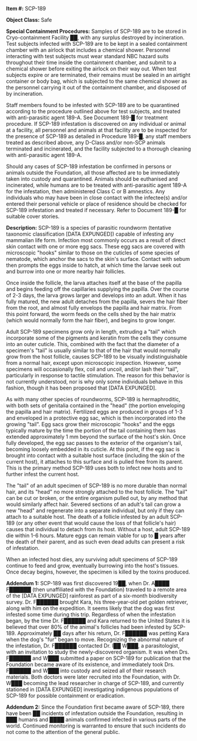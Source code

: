**Item #:** SCP-189

**Object Class:** Safe

**Special Containment Procedures:** Samples of SCP-189 are to be stored in Cryo-containment Facility ██, with any surplus destroyed by incineration. Test subjects infected with SCP-189 are to be kept in a sealed containment chamber with an airlock that includes a chemical shower. Personnel interacting with test subjects must wear standard NBC hazard suits throughout their time inside the containment chamber, and submit to a chemical shower before exiting the airlock on their way out. When test subjects expire or are terminated, their remains must be sealed in an airtight container or body bag, which is subjected to the same chemical shower as the personnel carrying it out of the containment chamber, and disposed of by incineration.

Staff members found to be infested with SCP-189 are to be quarantined according to the procedure outlined above for test subjects, and treated with anti-parasitic agent 189-A. See Document 189-█ for treatment procedure. If SCP-189 infestation is discovered on any individual or animal at a facility, all personnel and animals at that facility are to be inspected for the presence of SCP-189 as detailed in Procedure 189-█, any staff members treated as described above, any D-Class and/or non-SCP animals terminated and incinerated, and the facility subjected to a thorough cleaning with anti-parasitic agent 189-A.

Should any cases of SCP-189 infestation be confirmed in persons or animals outside the Foundation, all those affected are to be immediately taken into custody and quarantined. Animals should be euthanised and incinerated, while humans are to be treated with anti-parasitic agent 189-A for the infestation, then administered Class C or B amnestics. Any individuals who may have been in close contact with the infectee(s) and/or entered their personal vehicle or place of residence should be checked for SCP-189 infestation and treated if necessary. Refer to Document 189-█ for suitable cover stories.

**Description:** SCP-189 is a species of parasitic roundworm (tentative taxonomic classification \[DATA EXPUNGED\]) capable of infesting any mammalian life form. Infection most commonly occurs as a result of direct skin contact with one or more egg sacs. These egg sacs are covered with microscopic "hooks" similar to those on the cuticles of some species of nematode, which anchor the sacs to the skin's surface. Contact with sebum then prompts the eggs inside to hatch, at which time the larvae seek out and burrow into one or more nearby hair follicles.

Once inside the follicle, the larva attaches itself at the base of the papilla and begins feeding off the capillaries supplying the papilla. Over the course of 2-3 days, the larva grows larger and develops into an adult. When it has fully matured, the new adult detaches from the papilla, severs the hair fiber from the root, and almost fully envelops the papilla and hair matrix. From this point forward, the worm feeds on the cells shed by the hair matrix (which would normally form the hair fiber), and begins to grow longer.

Adult SCP-189 specimens grow only in length, extruding a "tail" which incorporate some of the pigments and keratin from the cells they consume into an outer cuticle. This, combined with the fact that the diameter of a specimen's "tail" is usually similar to that of the hair that would normally grow from the host follicle, causes SCP-189 to be visually indistinguishable from a normal hair, except upon microscopic inspection. However, some specimens will occasionally flex, coil and uncoil, and/or lash their "tail", particularly in response to tactile stimulation. The reason for this behavior is not currently understood, nor is why only some individuals behave in this fashion, though it has been proposed that \[DATA EXPUNGED\].

As with many other species of roundworms, SCP-189 is hermaphroditic, with both sets of genitalia contained in the "head" (the portion enveloping the papilla and hair matrix). Fertilized eggs are produced in groups of 1-3 and enveloped in a protective egg sac, which is then incorporated into the growing "tail". Egg sacs grow their microscopic "hooks" and the eggs typically mature by the time the portion of the tail containing them has extended approximately 1 mm beyond the surface of the host's skin. Once fully developed, the egg sac passes to the exterior of the organism's tail, becoming loosely embedded in its cuticle. At this point, if the egg sac is brought into contact with a suitable host surface (including the skin of the current host), it attaches to this surface and is pulled free from its parent. This is the primary method SCP-189 uses both to infect new hosts and to further infest the current host.

The "tail" of an adult specimen of SCP-189 is no more durable than normal hair, and its "head" no more strongly attached to the host follicle. The "tail" can be cut or broken, or the entire organism pulled out, by any method that would similarly affect hair. Severed sections of an adult's tail can grow a new "head" and regenerate into a separate individual, but only if they can attach to a suitable host. The death of a follicle infested by an adult SCP-189 (or any other event that would cause the loss of that follicle's hair) causes that individual to detach from its host. Without a host, adult SCP-189 die within 1-6 hours. Mature eggs can remain viable for up to █ years after the death of their parent, and as such even dead adults can present a risk of infestation.

When an infected host dies, any surviving adult specimens of SCP-189 continue to feed and grow, eventually burrowing into the host's tissues. Once decay begins, however, the specimen is killed by the toxins produced.

**Addendum 1:** SCP-189 was first discovered 19██, when Dr. A████ F██████ (then unaffiliated with the Foundation) traveled to a remote area of the \[DATA EXPUNGED\] rainforest as part of a six-month biodiversity survey. Dr. F██████ brought Kara, his three-year-old pet golden retriever, along with him on the expedition. It seems likely that the dog was first infested some time during this trip. Regardless of when the infestation began, by the time Dr. F██████ and Kara returned to the United States it is believed that over 80% of the animal's follicles had been infested by SCP-189. Approximately ██ days after his return, Dr. F██████ was petting Kara when the dog's "fur" began to move. Recognizing the abnormal nature of the infestation, Dr. F██████ contacted Dr. I██ W███, a parasitologist, with an invitation to study the newly-discovered organism. It was when Drs. F██████ and W███ submitted a paper on SCP-189 for publication that the Foundation became aware of its existence, and immediately took Drs. F██████ and W███ into custody and seized all of their research materials. Both doctors were later recruited into the Foundation, with Dr. W███ becoming the lead researcher in charge of SCP-189, and currently stationed in \[DATA EXPUNGED\] investigating indigenous populations of SCP-189 for possible containment or eradication.

**Addendum 2:** Since the Foundation first became aware of SCP-189, there have been ██ incidents of infestation outside the Foundation, resulting in ███ humans and ████ animals confirmed infected in various parts of the world. Continued monitoring is warranted to ensure that such incidents do not come to the attention of the general public.